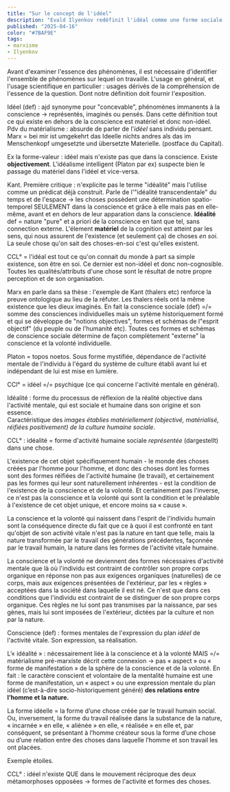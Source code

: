 ```yaml
---
title: "Sur le concept de l'idéel"
description: "Evald Ilyenkov redéfinit l'idéal comme une forme sociale objectivée dans les pratiques humaines, s'opposant à l'idée qu'il ne serait qu'une projection mentale. Il s'appuie sur Marx pour montrer que l'idéalité réside dans les objets façonnés par l'activité collective."
published: "2025-04-16"
color: "#7BAF9E"
tags:
- marxisme
- Ilyenkov
---
```

Avant d'examiner l'essence des phénomènes, il est nécessaire d'identifier l'ensemble de phénomènes sur lequel on travaille. L'usage en général, et l'usage scientifique en particulier : usages dérivés de la compréhension de l'essence de la question. Dont notre définition doit fournir l'exposition. 

Idéel (def) : ajd synonyme pour "concevable", phénomènes immanents à la conscience -> représentés, imaginés ou pensés. Dans cette définition tout ce qui existe en dehors de la conscience est matériel et donc non-idéel.
Pdv du matérialisme : absurde de parler de l'*idéel* sans individu pensant. Marx = bei mir ist umgekehrt das Ideelle nichts andres als das im Menschenkopf umgesetzte und übersetzte Materielle. (postface du Capital). 

Ex la forme-valeur : idéel mais n'existe pas que dans la conscience. Existe __objectivement__. L'idéalisme intelligent (Platon par ex) suspecte bien le passage du matériel dans l'idéel et vice-versa.

Kant. Première critique : n'explicite pas le terme "idéalité" mais l'utilise comme un prédicat déjà construit. 
Parle de l'"idéalité transcendentale" du temps et de l'espace -> les choses possèdent une détermination spatio-temporel SEULEMENT dans la conscience et grâce à elle mais pas en elle-même, avant et en dehors de leur apparation dans la conscience.
**Idéalité** def = nature "pure" et a priori de la conscience en tant que tel, sans connection externe. L'élement **matériel** de la cognition est atteint par les sens, qui nous assurent de l'existence (et seulement ça) de choses *en soi*. La seule chose qu'on sait des choses-en-soi c'est qu'elles existent.

CCL° = l'idéal est tout ce qu'on connait du monde à part sa simple existence, son être en soi. Ce dernier est non-idéel et donc non-cognosible. Toutes les qualités/attributs d'une chose sont le résultat de notre propre perception et de son organisation.

Marx en parle dans sa thèse : l'exemple de Kant (thalers etc) renforce la preuve ontologique au lieu de la réfuter. Les thalers réels ont la même existence que les dieux imaginés. 
En fait la conscience sociale (def) =/= somme des consciences individuelles mais un sytème historiquement formé et qui se développe de "notions objectives", formes et schémas de l"esprit objectif" (du peuple ou de l'humanité etc). Toutes ces formes et schémas de conscience sociale détermine de façon complètement "externe" la conscience et la volonté individuelle.

Platon = topos noetos. Sous forme mystifiée, dépendance de l'activité mentale de l'individu à l'égard du système de culture établi avant lui et indépendant de lui est mise en lumière.

CCl° = idéel =/= psychique (ce qui concerne l'activité mentale en général).

Idéalité : forme du processus de réflexion de la réalité objective dans l'activité mentale, qui est sociale et humaine dans son origine et son essence.  
Caractéristique des *images établies matériellement (objectivé, matérialisé, réifiées positivement) de la culture humaine sociale*. 

CCL° : idéalité = forme d'activité humaine sociale *représentée* (dargestellt) dans une chose.

L'existence de cet objet spécifiquement humain - le monde des choses créées par l'homme pour l'homme, et donc des choses dont les formes sont des formes réifiées de l'activité humaine (le travail), et certainement pas les formes qui leur sont naturellement inhérentes - est la condition de l'existence de la conscience et de la volonté. Et certainement pas l'inverse, ce n'est pas la conscience et la volonté qui sont la condition et le préalable à l'existence de cet objet unique, et encore moins sa « cause ».

La conscience et la volonté qui naissent dans l'esprit de l'individu humain sont la conséquence directe du fait que ce à quoi il est confronté en tant qu'objet de son activité vitale n'est pas la nature en tant que telle, mais la nature transformée par le travail des générations précédentes, façonnée par le travail humain, la nature dans les formes de l'activité vitale humaine.

La conscience et la volonté ne deviennent des formes nécessaires d'activité mentale que là où l'individu est contraint de contrôler son propre corps organique en réponse non pas aux exigences organiques (naturelles) de ce corps, mais aux exigences présentées de l'extérieur, par les « règles » acceptées dans la société dans laquelle il est né. Ce n'est que dans ces conditions que l'individu est contraint de se distinguer de son propre corps organique. Ces règles ne lui sont pas transmises par la naissance, par ses gènes, mais lui sont imposées de l'extérieur, dictées par la culture et non par la nature.

Conscience (def) : formes mentales de l'expression du plan *idéel* de l'activité vitale. Son expression, sa réalisation.

L’« idéalité » : nécessairement liée à la conscience et à la volonté MAIS =/= matérialisme pré-marxiste décrit cette connexion -> pas « aspect » ou « forme de manifestation » de la sphère de la conscience et de la volonté. En fait : le caractère conscient et volontaire de la mentalité humaine est une forme de manifestation, un « aspect » ou une expression mentale du plan idéel (c’est-à-dire socio-historiquement généré) **des relations entre l’homme et la nature.**

La forme idéelle = la forme d’une chose créée par le travail humain social. Ou, inversement, la forme du travail réalisée dans la substance de la nature, « incarnée » en elle, « aliénée » en elle, « réalisée » en elle et, par conséquent, se présentant à l’homme créateur sous la forme d’une chose ou d’une relation entre des choses dans laquelle l’homme et son travail les ont placées.

Exemple étoiles.

CCL° : idéel n'existe QUE dans le mouvement réciproque des deux métamorphoses opposées -> formes de l'activité et formes des choses.
